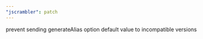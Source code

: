 ```yaml
---
"jscrambler": patch
---
```


prevent sending generateAlias option default value to incompatible versions
